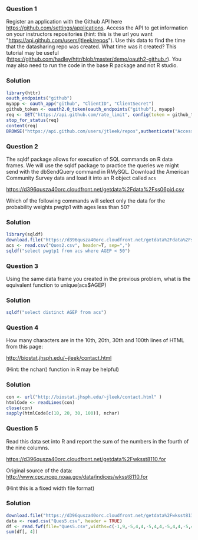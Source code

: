 ### Question 1

Register an application with the Github API here https://github.com/settings/applications. Access the API to get information on your instructors repositories (hint: this is the url you want "https://api.github.com/users/jtleek/repos"). Use this data to find the time that the datasharing repo was created. What time was it created? This tutorial may be useful (https://github.com/hadley/httr/blob/master/demo/oauth2-github.r). You may also need to run the code in the base R package and not R studio.

### Solution
```R
library(httr)
oauth_endpoints("github")
myapp <- oauth_app("github", "ClientID", "ClientSecret")
github_token <- oauth2.0_token(oauth_endpoints("github"), myapp)
req <- GET("https://api.github.com/rate_limit", config(token = github_token))
stop_for_status(req)
content(req)
BROWSE("https://api.github.com/users/jtleek/repos",authenticate("Access Token","x-oauth-basic","basic"))

```
### Question 2
The sqldf package allows for execution of SQL commands on R data frames. We will use the sqldf package to practice the queries we might send with the dbSendQuery command in RMySQL. Download the American Community Survey data and load it into an R object called
 ``` acs ```


https://d396qusza40orc.cloudfront.net/getdata%2Fdata%2Fss06pid.csv 

Which of the following commands will select only the data for the probability weights pwgtp1 with ages less than 50?

### Solution 
```R
library(sqldf)
download.file("https://d396qusza40orc.cloudfront.net/getdata%2Fdata%2Fss06pid.csv",destfile = "Ques2.csv" )
acs <- read.csv("Ques2.csv", header=T, sep=",")
sqldf("select pwgtp1 from acs where AGEP < 50")
```
### Question 3
Using the same data frame you created in the previous problem, what is the equivalent function to unique(acs$AGEP)

### Solution 
```R
sqldf("select distinct AGEP from acs")
```

### Question 4
How many characters are in the 10th, 20th, 30th and 100th lines of HTML from this page: 

http://biostat.jhsph.edu/~jleek/contact.html 

(Hint: the nchar() function in R may be helpful)

### Solution 
```R
con <- url("http://biostat.jhsph.edu/~jleek/contact.html" )
htmlCode <- readLines(con)
close(con)
sapply(htmlCode[c(10, 20, 30, 100)], nchar)
```
### Question 5
Read this data set into R and report the sum of the numbers in the fourth of the nine columns. 

https://d396qusza40orc.cloudfront.net/getdata%2Fwksst8110.for 

Original source of the data: http://www.cpc.ncep.noaa.gov/data/indices/wksst8110.for 

(Hint this is a fixed width file format)

### Solution 
```R
download.file("https://d396qusza40orc.cloudfront.net/getdata%2Fwksst8110.for",destfile = "Ques5.csv")
data <- read.csv("Ques5.csv", header = TRUE)
df <- read.fwf(file="Ques5.csv",widths=c(-1,9,-5,4,4,-5,4,4,-5,4,4,-5,4,4), skip=4)sum(df[, 4])
sum(df[, 4])
```